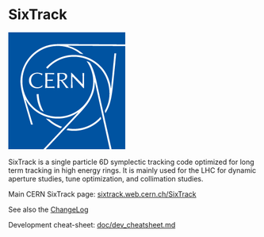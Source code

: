 # SixTrack

![CERN logo](CERN-logo.png)

SixTrack is a single particle 6D symplectic tracking code optimized for long term tracking in high energy rings.
It is mainly used for the LHC for dynamic aperture studies, tune optimization, and collimation studies.

Main CERN SixTrack page: [sixtrack.web.cern.ch/SixTrack](http://sixtrack.web.cern.ch/SixTrack/)

See also the [ChangeLog](CHANGELOG.md)

Development cheat-sheet: [doc/dev_cheatsheet.md](doc/dev_cheatsheet.md)
